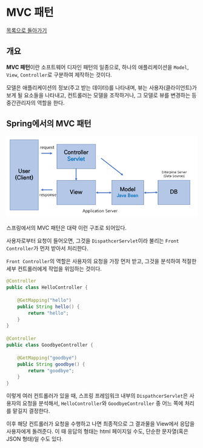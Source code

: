 # MVC 패턴

[목록으로 돌아가기](/README.md)

## 개요

**MVC 패턴**이란 소프트웨어 디자인 패턴의 일종으로, 하나의 애플리케이션을 `Model`, `View`, `Controller`로 구분하여 제작하는 것이다.

모델은 애플리케이션의 정보(주고 받는 데이터)를 나타내며, 뷰는 사용자(클라이언트)가 보게 될 요소들을 나타내고, 컨트롤러는 모델을 조작하거나, 그 모델로 뷰를 변경하는 등 중간관리자의 역할을 한다.

## Spring에서의 MVC 패턴

![Spring MVC](/images/spring-mvc.png)

스프링에서의 MVC 패턴은 대략 이런 구조로 되어있다.

사용자로부터 요청이 들어오면, 그것을 `DispathcerServlet`이라 불리는 `Front Controller`가 먼저 받아서 처리한다.

`Front Controller`의 역할은 사용자의 요청을 가장 먼저 받고, 그것을 분석하여 적절한 세부 컨트롤러에게 작업을 위임하는 것이다.

```Java
@Controller
public class HelloController {

    @GetMapping("hello")
    public String hello() {
        return "hello";
    }
}

@Controller
public class GoodbyeController {

    @GetMapping("goodbye")
    public String goodbye() {
        return "goodbye";
    }
}
```

이렇게 여러 컨트롤러가 있을 때, 스프링 프레임워크 내부의 `DispathcerServlet`은 사용자의 요청을 분석해서, `HelloController`와 `GoodbyeController` 중 어느 쪽에 처리를 맡길지 결정한다.

이후 해당 컨트롤러가 요청을 수행하고 나면 최종적으로 그 결과물을 View에서 응답을 사용자에게 돌려준다. 이 때 응답의 형태는 html 페이지일 수도, 단순한 문자열(혹은 JSON 형태)일 수도 있다.
